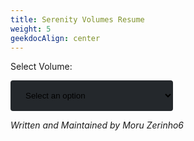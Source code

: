 ```yaml
---
title: Serenity Volumes Resume
weight: 5
geekdocAlign: center
---
```


<style>
.tg  {border-collapse:collapse;border-spacing:0;}
.tg td{border-color:black;border-style:solid;border-width:1px;font-family:Arial, sans-serif;font-size:14px;
  overflow:hidden;padding:10px 5px;word-break:normal;}
.tg th{border-color:black;border-style:solid;border-width:1px;font-family:Arial, sans-serif;font-size:14px;
  font-weight:normal;overflow:hidden;padding:10px 5px;word-break:normal;}
.tg .tg-0pky{border-color:inherit;text-align:left;vertical-align:top}
.tg .tg-0lax{text-align:left;vertical-align:top}
/* Style the button that is used to open and close the collapsible content */
.collapsible {
  background-color: #24282c;
  display: flex;
  cursor: pointer;
  padding: 18px;
  width: 100%;
  border: none;
  text-align: center;
  justify-content: center;
  margin-bottom: 20px;
}

.select-volume {
  display: flex;
  flex-direction: row;
  justify-content: center;
  flex-wrap: wrap;
}

/* Style the collapsible content. Note: hidden by default */
.content {
  padding: 0 18px;
  display: none;
  justify-content: center;
  
}

.outer-volume {
  background-color: #2C2F33;
  width: 90%;
  margin-bottom: 20px;
}

.volume-jacket {
  padding: 10px;
  background-color: #24282c;
  max-width: 276px;
  max-height: 276px;
}

.showcase-image {
  padding: 10px;
  margin-top: 30px;
  background-color: #24282c;
}

.song-details {
  display: flex;
  justify-content: space-around;
  flex-wrap: wrap;
}

.chartlist-div {
  display: flex;
  justify-content: center;
  padding: 10px;
  flex-direction: column;
  align-items: center;
}

.chartlist-expand-button {
  background-color: #242628;
  width: 90%;
}

.mode-content {
  background-color: #242628;
  flex-direction: column;
  align-items: center;
  justify-content: center;
  width: 90%;
}
</style>

<label for="volumeSelect">Select Volume:</label>

<select name="volumes" id="volumeSelect" style="min-width: 260px; width: 30%; padding: 16px 20px; border: none; border-radius: 4px; background-color: #24282c;">
    <option value="">Select an option</option>
</select>

<div id="contentHolder">
</div>

_Written and Maintained by Moru Zerinho6_

<script>
const volumeSelect = document.getElementById('volumeSelect')
const contentHolder = document.getElementById('contentHolder')
const dbURL = document.documentURI.split('meta')[0] + 'meta/serenity_db.json'

const authorsToString = (authors) => {
  return Array.isArray(authors) ? authors.join(', ') : authors
}

const properGraphicTypeString = (graphicType) => {
  if (graphicType.toLowerCase() === 'bga') {
    return 'BGA'
  }

  if (graphicType.toLowerCase() === 'banner') {
    return 'Banner'
  }

  if (graphicType.toLowerCase() === 'background') {
    return 'Background'
  }

  return 'Jacket'
}

const main = async () => {
  const req = await fetch(dbURL)

  if (req.status !== 200) {
    console.error('Failed to get serenity data. Retrying.')
    main()
  }

  const serenityDb = await req.json()

  if (!serenityDb) {
    alert(
      'Could not load serenity data, try reloading the page or contact the OutFox Team.'
    )
    return
  }

  const volumeSelected = (volumeIndex) => {
    contentHolder.innerHTML = ''

    const volume = serenityDb.volumes[volumeIndex]
    const volumeDiv = document.createElement('div')
    const volumeTitleHeading = document.createElement('h1')

    volumeTitleHeading.innerText = volume.title

    const volumeIntroDiv = document.createElement('div')
    const volumeJacketImg = document.createElement('img')

    volumeJacketImg.setAttribute('class', 'volume-jacket')
    volumeJacketImg.src = volume.graphics.jacket.link

    const volumeDescriptionDiv = document.createElement('div')
    const volumeDescriptionP = document.createElement('p')

    volumeDescriptionP.innerHTML = volume.description

    volumeDescriptionDiv.appendChild(volumeDescriptionP)
    volumeIntroDiv.appendChild(volumeJacketImg)
    volumeIntroDiv.appendChild(volumeDescriptionDiv)

    const volumeSongsHeading = document.createElement('h2')
    volumeSongsHeading.innerText = 'Songs'

    volumeDiv.appendChild(volumeTitleHeading)
    volumeDiv.appendChild(volumeIntroDiv)
    volumeDiv.appendChild(volumeSongsHeading)

    volume.songs.forEach((song, songIndex) => {
      const songExpandButton = document.createElement('button')
      songExpandButton.type = 'button'
      songExpandButton.setAttribute('class', 'collapsible')
      songExpandButton.innerHTML = song.title

      const songResumeDiv = document.createElement('div')
      songResumeDiv.setAttribute('class', 'content')

      const outerVolumeDiv = document.createElement('div')
      outerVolumeDiv.setAttribute('class', 'outer-volume')

      const showcaseDiv = document.createElement('div')
      showcaseDiv.id = `showcaseDiv-${songIndex}`

      const songShowcaseImage = document.createElement('img')
      songShowcaseImage.setAttribute('class', 'showcase-image')
      songShowcaseImage.src = song.graphics?.background?.link
        ? song.graphics.background.link
        : volume.graphics.background.link

      const songGraphicTypes = song.graphics ? Object.keys(song.graphics) : []
      const attributionP = document.createElement('p')
      attributionP.setAttribute('style', 'padding: 3px')
      attributionP.setAttribute('id', `graphicAttribution-${songIndex}`)

      if (songGraphicTypes.includes('background')) {
        attributionP.innerText = `Background by ${authorsToString(
          song.graphics.background.author
        )} licensed under ${authorsToString(song.graphics.background.license) || 'a not specified license'}`
      } else {
        attributionP.innerText = `This song has no graphics yet, it is for now falling under background fallback graphic by ${volume.graphics.background.author} licensed under ${volume.graphics.background.license}.`
      }

      showcaseDiv.appendChild(songShowcaseImage)
      outerVolumeDiv.appendChild(attributionP)

      const graphicTypesDiv = document.createElement('div')
      graphicTypesDiv.setAttribute('style', 'padding-bottom: 5px;')

      songGraphicTypes.forEach((graphicType) => {
        if (!song.graphics[graphicType]) return

        const graphicSpan = document.createElement('span')
        graphicSpan.setAttribute('class', 'gdoc-button gdoc-button--large')
        graphicSpan.setAttribute('style', 'margin-left: 10px; margin-right: 10px;')
        graphicSpan.setAttribute('id', graphicType)

        graphicSpan.onclick = (event) => {
          const showcaseDiv = document.getElementById(`showcaseDiv-${songIndex}`)
          const attributionText = document.getElementById(`graphicAttribution-${songIndex}`)
          console.log(event.target)
          const type = event.target.tagName.toLowerCase() === 'span' ? event.target.id : event.target.parentElement.id
          // It's possible to hit either the span or a element.

          showcaseDiv.innerHTML = ''

          if (
            song.graphics[type].link &&
            song.graphics[type].link.includes('.mp4')
          ) {
            const videoElem = document.createElement('video')
            const sourceElem = document.createElement('source')

            sourceElem.src = song.graphics[type].link

            videoElem.setAttribute('autoplay', '')
            videoElem.setAttribute('class', 'showcase-image')
            videoElem.appendChild(sourceElem)
            showcaseDiv.appendChild(videoElem)
          } else {
            const imgElem = document.createElement('img')
            imgElem.setAttribute('class', 'showcase-image')
            imgElem.src = song.graphics[type].link

            showcaseDiv.appendChild(imgElem)
          }

          attributionText.innerText = `${properGraphicTypeString(
            type
          )} by ${authorsToString(
            song.graphics[type].author
          )} under ${authorsToString(song.graphics[type].license)}`
        }

        const graphicAnchor = document.createElement('a')
        graphicAnchor.setAttribute('class', 'gdoc-button__link')
        graphicAnchor.innerText = properGraphicTypeString(graphicType)

        graphicSpan.appendChild(graphicAnchor)
        graphicTypesDiv.appendChild(graphicSpan)
      })

      /*
       * This is where I would put my song preview
       *
       *
       * If I had any.
       */

      const songDetailsDiv = document.createElement('div')
      songDetailsDiv.id = 'details'
      songDetailsDiv.setAttribute('class', 'song-details')

      const authorDetailDiv = document.createElement('div')
      const authorHeading = document.createElement('h3')
      const authorNameP = document.createElement('p')
      authorDetailDiv.setAttribute('style', 'padding-left: 10px; padding-right: 10px;')
      authorHeading.innerText = 'Author'
      authorNameP.innerText = authorsToString(song.music_authors)
      authorDetailDiv.appendChild(authorHeading)
      authorDetailDiv.appendChild(authorNameP)

      const bpmDetailDiv = document.createElement('div')
      const bpmHeading = document.createElement('h3')
      const bpmCountP = document.createElement('p')
      bpmDetailDiv.setAttribute('style', 'padding-left: 10px; padding-right: 10px;')
      bpmHeading.innerText = 'BPM'
      bpmCountP.innerText = Array.isArray(song.bpm) ? song.bpm.join('-') : song.bpm
      bpmDetailDiv.appendChild(bpmHeading)
      bpmDetailDiv.appendChild(bpmCountP)

      const chartsDetailDiv = document.createElement('div')
      const chartsHeading = document.createElement('h3')
      const chartsCountP = document.createElement('p')
      chartsDetailDiv.setAttribute('style', 'padding-left: 10px; padding-right: 10px;')
      chartsHeading.innerText = 'Chart Count'

      let chartCount = 0
      const chartModes = Object.keys(song.charts)

      if (chartModes.length > 0) {
        chartModes.forEach((modeName) => {
          const modeStyles = Object.keys(song.charts[modeName])
          modeStyles.forEach((styleName) => {
            chartCount += song.charts[modeName][styleName].length
          })
        })

        chartsCountP.innerText = chartCount
      } else {
        chartsCountP.innerText = 'No charts yet.'
      }

      chartsDetailDiv.appendChild(chartsHeading)
      chartsDetailDiv.appendChild(chartsCountP)

      const licenseDetailDiv = document.createElement('div')
      const licenseHeading = document.createElement('h3')
      const licenseP = document.createElement('p')
      licenseHeading.innerText = 'License'
      licenseDetailDiv.setAttribute('style', 'padding-left: 10px; padding-right: 10px;')
      licenseP.innerText = authorsToString(song.license || 'Not specified')
      licenseDetailDiv.appendChild(licenseHeading)
      licenseDetailDiv.appendChild(licenseP)

      const genreDetailDiv = document.createElement('div')
      const genreHeading = document.createElement('h3')
      const genreP = document.createElement('p')
      genreHeading.innerText = 'Genre'
      genreDetailDiv.setAttribute('style', 'padding-left: 10px; padding-right: 10px;')
      genreP.innerText = song.genre
      genreDetailDiv.appendChild(genreHeading)
      genreDetailDiv.appendChild(genreP)

      const lengthDetailDiv = document.createElement('div')
      const lengthHeading = document.createElement('h3')
      const lengthP = document.createElement('p')
      lengthDetailDiv.setAttribute('style', 'padding-left: 10px; padding-right: 10px;')
      lengthHeading.innerText = 'Length'
      lengthP.innerText = song.length
      lengthDetailDiv.appendChild(lengthHeading)
      lengthDetailDiv.appendChild(lengthP)

      songDetailsDiv.appendChild(authorDetailDiv)
      songDetailsDiv.appendChild(bpmDetailDiv)
      songDetailsDiv.appendChild(chartsDetailDiv)
      songDetailsDiv.appendChild(licenseDetailDiv)
      songDetailsDiv.appendChild(licenseDetailDiv)
      songDetailsDiv.appendChild(genreDetailDiv)
      songDetailsDiv.appendChild(lengthDetailDiv)

      outerVolumeDiv.appendChild(showcaseDiv)
      outerVolumeDiv.appendChild(attributionP)
      outerVolumeDiv.appendChild(graphicTypesDiv)
      outerVolumeDiv.appendChild(songDetailsDiv)

      if (chartModes.length > 0) {
        const chartListHeading = document.createElement('h3')
        chartListHeading.innerText = 'Charts List'

        const clickExpandP = document.createElement('p')
        clickExpandP.innerText = 'Click to Expand'

        outerVolumeDiv.appendChild(chartListHeading)
        outerVolumeDiv.appendChild(clickExpandP)

        chartModes.forEach((modeName) => {
          const chartListDiv = document.createElement('div')
          chartListDiv.setAttribute('class', 'chartlist-div')

          const modeButton = document.createElement('button')
          modeButton.type = 'button'
          modeButton.setAttribute(
            'class',
            'collapsible chartlist-expand-button'
          )
          modeButton.innerText = modeName

          chartListDiv.appendChild(modeButton)
          const modeContentDiv = document.createElement('div')
          modeContentDiv.setAttribute('class', 'content mode-content')
          const modeStyles = Object.keys(song.charts[modeName])

          modeStyles.forEach((styleName) => {
            const styleHeading = document.createElement('h3')
            styleHeading.innerText = styleName

            const tableDiv = document.createElement('div')
            tableDiv.setAttribute('style', 'overflow-x: auto; max-width: 90%;')

            const tableElem = document.createElement('table')
            tableElem.setAttribute('class', 'tg')

            const thead = document.createElement('thead')
            const tr = document.createElement('tr')
            const authorTh = document.createElement('th')
            const difficultyTh = document.createElement('th')
            const meterTh = document.createElement('th')
            authorTh.innerText = 'Author'
            difficultyTh.innerText = 'Difficulty'
            meterTh.innerText = 'Meter'
            tr.appendChild(authorTh)
            tr.appendChild(difficultyTh)
            tr.appendChild(meterTh)
            thead.appendChild(tr)

            const tbody = document.createElement('tbody')

            song.charts[modeName][styleName].forEach((chart) => {
              const tr = document.createElement('tr')
              const authorTh = document.createElement('th')
              const difficultyTh = document.createElement('th')
              const meterTh = document.createElement('th')

              authorTh.setAttribute('class', 'tg-0pky')
              authorTh.innerText = authorsToString(chart.author)

              difficultyTh.setAttribute('class', 'tg-0pky')
              difficultyTh.innerText = chart.difficulty

              meterTh.setAttribute('class', 'tg-0pky')
              meterTh.innerText = chart.meter

              tr.appendChild(authorTh)
              tr.appendChild(difficultyTh)
              tr.appendChild(meterTh)
              tbody.appendChild(tr)
            })

            tableElem.appendChild(thead)
            tableElem.appendChild(tbody)
            tableDiv.appendChild(tableElem)
            modeContentDiv.appendChild(styleHeading)
            modeContentDiv.appendChild(tableDiv)
          })

          chartListDiv.appendChild(modeContentDiv)
          outerVolumeDiv.appendChild(chartListDiv)
        })
      }

      songResumeDiv.appendChild(outerVolumeDiv)
      volumeDiv.appendChild(songExpandButton)
      volumeDiv.appendChild(songResumeDiv)
      contentHolder.appendChild(volumeDiv)
    })

    // Make expand buttons work
    const coll = document.getElementsByClassName('collapsible')
    let i

    for (i = 0; i < coll.length; i++) {
      coll[i].addEventListener('click', function () {
        this.classList.toggle('active')
        const content =
          this.parentNode.tagName === 'P'
            ? this.parentNode.nextElementSibling
            : this.nextElementSibling // The button is inside a <p> for some reason so we have to escape it.

        if (content.style.display === 'flex') {
          content.style.display = 'none'
        } else {
          content.style.display = 'flex'
        }
      })
    }
  }

  serenityDb.volumes.forEach((volume, i) => {
    const volumeOption = document.createElement('option')
    volumeOption.innerText = volume.title
    volumeOption.value = i

    volumeSelect.appendChild(volumeOption)
  })

  volumeSelect.addEventListener('change', (event) => {
    volumeSelected(Number(event.target.value))
  })
}

main()

</script>
